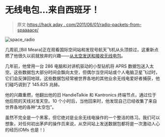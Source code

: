 # 无线电包…来自西班牙！

> 原文:[https://hack aday . com/2011/06/01/radio-packets-from-spaaaace/](https://hackaday.com/2011/06/01/radio-packets-from-spaaaace/)

![space_radio](../Images/4397af706404e80d34cf6e97883bf4f6.png "space_radio")

几周前,[Bill Meara]正在观看国际空间站和发现号航天飞机从头顶掠过，这重新点燃了他很久以前就放弃的兴趣——[从太空发送和接收无线电包](http://soldersmoke.blogspot.com/2011/03/back-to-future-packets-from-space.html)。

几年前，他曾用一台 286 电脑和对讲机驱动的小型钻机将 APRS 数据包送入太空。这些数据包大部分时间会飘向太空，但偶尔当空间站或个人电脑卫星飞过时，它们会反弹回地球。这些数据包经常被世界各地的其他业余无线电爱好者捕获，他们碰巧调到了 145.825 兆赫。

他的兴趣重燃，他翻出他的旧 HandieTalkie 和 Kantronics 终端节点，通过位于他后院的天线对准天空。10 个小时后，当他回来时，他发现自己已经收集了来自世界各地的各种“太空包”。

虽然不完全是一个黑客，但它绝对是业余无线电操作的一个整洁的练习。我们可以想象，对任何初出茅庐的操作员来说，从空间站上发送数据包都将是一次激动人心的经历(OMs 也是！)